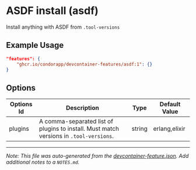 
# ASDF install (asdf)

Install anything with ASDF from `.tool-versions`

## Example Usage

```json
"features": {
    "ghcr.io/condorapp/devcontainer-features/asdf:1": {}
}
```

## Options

| Options Id | Description | Type | Default Value |
|-----|-----|-----|-----|
| plugins | A comma-separated list of plugins to install. Must match versions in `.tool-versions`. | string | erlang,elixir |



---

_Note: This file was auto-generated from the [devcontainer-feature.json](https://github.com/condorapp/devcontainer-features/blob/main/src/asdf/devcontainer-feature.json).  Add additional notes to a `NOTES.md`._

